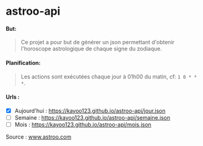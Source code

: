 # astroo-api

#### But:
> Ce projet a pour but de générer un json permettant d'obtenir l'horoscope astrologique de chaque signe du zodiaque.

#### Planification:
> Les actions sont exécutées chaque jour à 01h00 du matin, cf: `1 0 * * *`.

#### Urls :
- [x] Aujourd'hui : https://kayoo123.github.io/astroo-api/jour.json
- [ ] Semaine : https://kayoo123.github.io/astroo-api/semaine.json
- [ ] Mois : https://kayoo123.github.io/astroo-api/mois.json

Source : www.astroo.com

